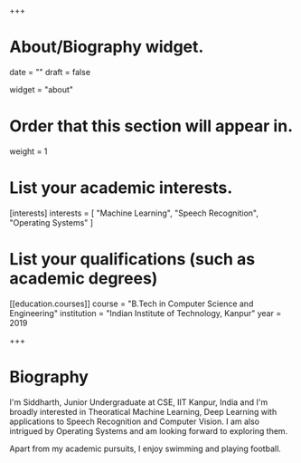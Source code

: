 +++
# About/Biography widget.

date = ""
draft = false

widget = "about"

# Order that this section will appear in.
weight = 1

# List your academic interests.
[interests]
  interests = [
    "Machine Learning",
    "Speech Recognition",
    "Operating Systems"
  ]

# List your qualifications (such as academic degrees)

[[education.courses]]
  course = "B.Tech in Computer Science and Engineering"
  institution = "Indian Institute of Technology, Kanpur"
  year = 2019
 
+++

# Biography

I'm Siddharth, Junior Undergraduate at CSE, IIT Kanpur, India and I'm broadly interested in Theoratical Machine Learning, Deep Learning with applications to  Speech Recognition and Computer Vision. I am also intrigued by Operating Systems and am looking forward to exploring them.

Apart from my academic pursuits, I enjoy swimming and playing football. 
